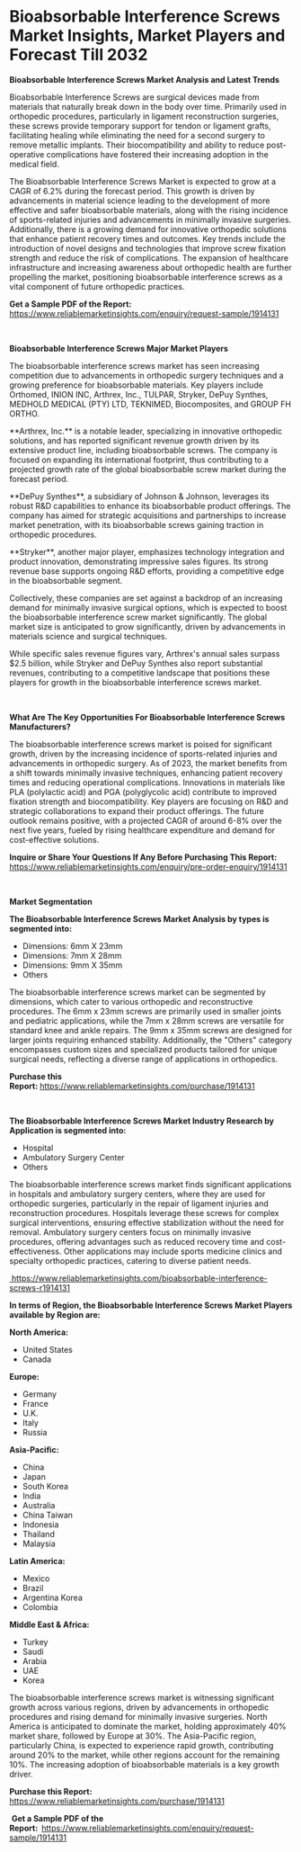 <p><h1>Bioabsorbable Interference Screws Market Insights, Market Players and Forecast Till 2032</h1></p><p><strong>Bioabsorbable Interference Screws Market Analysis and Latest Trends</strong></p>
<p><p>Bioabsorbable Interference Screws are surgical devices made from materials that naturally break down in the body over time. Primarily used in orthopedic procedures, particularly in ligament reconstruction surgeries, these screws provide temporary support for tendon or ligament grafts, facilitating healing while eliminating the need for a second surgery to remove metallic implants. Their biocompatibility and ability to reduce post-operative complications have fostered their increasing adoption in the medical field.</p><p>The Bioabsorbable Interference Screws Market is expected to grow at a CAGR of 6.2% during the forecast period. This growth is driven by advancements in material science leading to the development of more effective and safer bioabsorbable materials, along with the rising incidence of sports-related injuries and advancements in minimally invasive surgeries. Additionally, there is a growing demand for innovative orthopedic solutions that enhance patient recovery times and outcomes. Key trends include the introduction of novel designs and technologies that improve screw fixation strength and reduce the risk of complications. The expansion of healthcare infrastructure and increasing awareness about orthopedic health are further propelling the market, positioning bioabsorbable interference screws as a vital component of future orthopedic practices.</p></p>
<p><strong>Get a Sample PDF of the Report:&nbsp;</strong> <a href="https://www.reliablemarketinsights.com/enquiry/request-sample/1914131?utm_campaign=3551&utm_medium=2&utm_source=Github&utm_content=ia&utm_term=13042025&utm_id=bioabsorbable-interference-screws">https://www.reliablemarketinsights.com/enquiry/request-sample/1914131</a></p>
<p>&nbsp;</p>
<p><strong>Bioabsorbable Interference Screws Major Market Players</strong></p>
<p><p>The bioabsorbable interference screws market has seen increasing competition due to advancements in orthopedic surgery techniques and a growing preference for bioabsorbable materials. Key players include Orthomed, INION INC, Arthrex, Inc., TULPAR, Stryker, DePuy Synthes, MEDHOLD MEDICAL (PTY) LTD, TEKNIMED, Biocomposites, and GROUP FH ORTHO.</p><p>**Arthrex, Inc.** is a notable leader, specializing in innovative orthopedic solutions, and has reported significant revenue growth driven by its extensive product line, including bioabsorbable screws. The company is focused on expanding its international footprint, thus contributing to a projected growth rate of the global bioabsorbable screw market during the forecast period.</p><p>**DePuy Synthes**, a subsidiary of Johnson & Johnson, leverages its robust R&D capabilities to enhance its bioabsorbable product offerings. The company has aimed for strategic acquisitions and partnerships to increase market penetration, with its bioabsorbable screws gaining traction in orthopedic procedures.</p><p>**Stryker**, another major player, emphasizes technology integration and product innovation, demonstrating impressive sales figures. Its strong revenue base supports ongoing R&D efforts, providing a competitive edge in the bioabsorbable segment.</p><p>Collectively, these companies are set against a backdrop of an increasing demand for minimally invasive surgical options, which is expected to boost the bioabsorbable interference screw market significantly. The global market size is anticipated to grow significantly, driven by advancements in materials science and surgical techniques.</p><p>While specific sales revenue figures vary, Arthrex's annual sales surpass $2.5 billion, while Stryker and DePuy Synthes also report substantial revenues, contributing to a competitive landscape that positions these players for growth in the bioabsorbable interference screws market.</p></p>
<p>&nbsp;</p>
<p><strong>What Are The Key Opportunities For Bioabsorbable Interference Screws Manufacturers?</strong></p>
<p><p>The bioabsorbable interference screws market is poised for significant growth, driven by the increasing incidence of sports-related injuries and advancements in orthopedic surgery. As of 2023, the market benefits from a shift towards minimally invasive techniques, enhancing patient recovery times and reducing operational complications. Innovations in materials like PLA (polylactic acid) and PGA (polyglycolic acid) contribute to improved fixation strength and biocompatibility. Key players are focusing on R&D and strategic collaborations to expand their product offerings. The future outlook remains positive, with a projected CAGR of around 6-8% over the next five years, fueled by rising healthcare expenditure and demand for cost-effective solutions.</p></p>
<p><strong>Inquire or Share Your Questions If Any Before Purchasing This Report:</strong> <a href="https://www.reliablemarketinsights.com/enquiry/pre-order-enquiry/1914131?utm_campaign=3551&utm_medium=2&utm_source=Github&utm_content=ia&utm_term=13042025&utm_id=bioabsorbable-interference-screws">https://www.reliablemarketinsights.com/enquiry/pre-order-enquiry/1914131</a></p>
<p>&nbsp;</p>
<p><strong>Market Segmentation</strong></p>
<p><strong>The Bioabsorbable Interference Screws Market Analysis by types is segmented into:</strong></p>
<p><ul><li>Dimensions: 6mm X 23mm</li><li>Dimensions: 7mm X 28mm</li><li>Dimensions: 9mm X 35mm</li><li>Others</li></ul></p>
<p><p>The bioabsorbable interference screws market can be segmented by dimensions, which cater to various orthopedic and reconstructive procedures. The 6mm x 23mm screws are primarily used in smaller joints and pediatric applications, while the 7mm x 28mm screws are versatile for standard knee and ankle repairs. The 9mm x 35mm screws are designed for larger joints requiring enhanced stability. Additionally, the "Others" category encompasses custom sizes and specialized products tailored for unique surgical needs, reflecting a diverse range of applications in orthopedics.</p></p>
<p><strong>Purchase this Report:&nbsp;</strong><a href="https://www.reliablemarketinsights.com/purchase/1914131?utm_campaign=3551&utm_medium=2&utm_source=Github&utm_content=ia&utm_term=13042025&utm_id=bioabsorbable-interference-screws">https://www.reliablemarketinsights.com/purchase/1914131</a></p>
<p>&nbsp;</p>
<p><strong>The Bioabsorbable Interference Screws Market Industry Research by Application is segmented into:</strong></p>
<p><ul><li>Hospital</li><li>Ambulatory Surgery Center</li><li>Others</li></ul></p>
<p><p>The bioabsorbable interference screws market finds significant applications in hospitals and ambulatory surgery centers, where they are used for orthopedic surgeries, particularly in the repair of ligament injuries and reconstruction procedures. Hospitals leverage these screws for complex surgical interventions, ensuring effective stabilization without the need for removal. Ambulatory surgery centers focus on minimally invasive procedures, offering advantages such as reduced recovery time and cost-effectiveness. Other applications may include sports medicine clinics and specialty orthopedic practices, catering to diverse patient needs.</p></p>
<p><a href="https://www.reliablemarketinsights.com/bioabsorbable-interference-screws-r1914131?utm_campaign=3551&utm_medium=2&utm_source=Github&utm_content=ia&utm_term=13042025&utm_id=bioabsorbable-interference-screws">&nbsp;https://www.reliablemarketinsights.com/bioabsorbable-interference-screws-r1914131</a></p>
<p><strong>In terms of Region, the Bioabsorbable Interference Screws Market Players available by Region are:</strong></p>
<p>
    <p> <strong> North America: </strong>
        <ul>
            <li>United States</li>
            <li>Canada</li>
        </ul>
        </p> 
    <p> <strong> Europe: </strong>
        <ul>
            <li>Germany</li>
            <li>France</li>
            <li>U.K.</li>
            <li>Italy</li>
            <li>Russia</li>
        </ul>
        </p> 
    <p> <strong> Asia-Pacific: </strong>
        <ul>
            <li>China</li>
            <li>Japan</li>
            <li>South Korea</li>
            <li>India</li>
            <li>Australia</li>
            <li>China Taiwan</li>
            <li>Indonesia</li>
            <li>Thailand</li>
            <li>Malaysia</li>
        </ul>
        </p> 
    <p> <strong> Latin America: </strong>
        <ul>
            <li>Mexico</li>
            <li>Brazil</li>
            <li>Argentina Korea</li>
            <li>Colombia</li>
        </ul>
        </p> 
    <p> <strong> Middle East & Africa: </strong>
        <ul>
            <li>Turkey</li>
            <li>Saudi</li>
            <li>Arabia</li>
            <li>UAE</li>
            <li>Korea</li>
        </ul>
    </p>
    </p>
<p><p>The bioabsorbable interference screws market is witnessing significant growth across various regions, driven by advancements in orthopedic procedures and rising demand for minimally invasive surgeries. North America is anticipated to dominate the market, holding approximately 40% market share, followed by Europe at 30%. The Asia-Pacific region, particularly China, is expected to experience rapid growth, contributing around 20% to the market, while other regions account for the remaining 10%. The increasing adoption of bioabsorbable materials is a key growth driver.</p></p>
<p><strong>Purchase this Report: </strong><a href="https://www.reliablemarketinsights.com/purchase/1914131?utm_campaign=3551&utm_medium=2&utm_source=Github&utm_content=ia&utm_term=13042025&utm_id=bioabsorbable-interference-screws">https://www.reliablemarketinsights.com/purchase/1914131</a></p>
<p>&nbsp;<strong>Get a Sample PDF of the Report:&nbsp;&nbsp;</strong><a href="https://www.reliablemarketinsights.com/enquiry/request-sample/1914131?utm_campaign=3551&utm_medium=2&utm_source=Github&utm_content=ia&utm_term=13042025&utm_id=bioabsorbable-interference-screws">https://www.reliablemarketinsights.com/enquiry/request-sample/1914131</a></p>
<p><strong></strong></p>
<p><p></p><p></p><p></p></p>